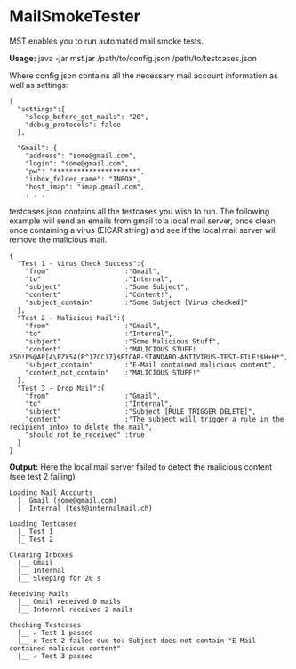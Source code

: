 # MailSmokeTester
MST enables you to run automated mail smoke tests.


**Usage:**
java -jar mst.jar /path/to/config.json /path/to/testcases.json

Where config.json contains all the necessary mail account information as well as settings:
```
{
  "settings":{
    "sleep_before_get_mails": "20",
    "debug_protocols": false
  },

  "Gmail": {
    "address": "some@gmail.com",
    "login": "some@gmail.com",
    "pw": "*********************",
    "inbox_folder_name": "INBOX",
    "host_imap": "imap.gmail.com",
    . . . 
```

testcases.json contains all the testcases you wish to run. The following example will send an emails from gmail to a local mail server, once clean, once containing a virus (EICAR string) and see if the local mail server will remove the malicious mail.
```
{
  "Test 1 - Virus Check Success":{
    "from"                   :"Gmail",
    "to"                     :"Internal",
    "subject"                :"Some Subject",
    "content"                :"Content!",
    "subject_contain"        :"Some Subject [Virus checked]"
  },
  "Test 2 - Malicious Mail":{
    "from"                   :"Gmail",
    "to"                     :"Internal",
    "subject"                :"Some Malicious Stuff",
    "content"                :"MALICIOUS STUFF! X5O!P%@AP[4\PZX54(P^)7CC)7}$EICAR-STANDARD-ANTIVIRUS-TEST-FILE!$H+H*",
    "subject_contain"        :"E-Mail contained malicious content",
    "content_not_contain"    :"MALICIOUS STUFF!"
  },
  "Test 3 - Drop Mail":{
    "from"                   :"Gmail",
    "to"                     :"Internal",
    "subject"                :"Subject [RULE TRIGGER DELETE]",
    "content"                :"The subject will trigger a rule in the recipient inbox to delete the mail",
    "should_not_be_received" :true
  }
}
```

**Output:**
Here the local mail server failed to detect the malicious content (see test 2 failing)
```
Loading Mail Accounts
  |_ Gmail (some@gmail.com)
  |_ Internal (test@internalmail.ch)

Loading Testcases
  |_ Test 1
  |_ Test 2

Clearing Inboxes
  |__ Gmail
  |__ Internal
  |__ Sleeping for 20 s

Receiving Mails
  |__ Gmail received 0 mails
  |__ Internal received 2 mails

Checking Testcases
  |__ ✓ Test 1 passed
  |__ x Test 2 failed due to: Subject does not contain "E-Mail contained malicious content"
  |__ ✓ Test 3 passed

```
